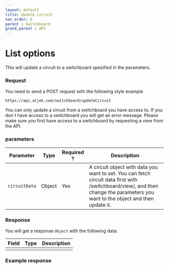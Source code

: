 ```yaml
---
layout: default
title: Update circuit
nav_order: 8
parent : Switchboard
grand_parent : API
---
```


# List options
This will update a circuit to a switchboard spesified in the parameters. 

### Request
You need to send a POST request with the following style example 
```
https://api.atjek.com/switchboard/updateCircuit
```

You can only update a circuit from a switchboard you have access to. If you don`t have access to a switchboard you will get an error message. 
Please make sure you first have access to a switchboard by requesting a view from the API.

### parameters 

| Parameter              | Type              | Required ? | Description  |
|------------------------|-------------------|------------|--------------|
| `circuitData`          | Object            | Yes        | A circuit object with data you want to set. You can fetch circuit data first with /switchboard/view/, and then change the parameters you want to the object and then update it. |

### Response
You will get a response `Object` with the following data:

| Field              | Type              | Description  |
|--------------------|-------------------|--------------|
|       |       | | 

### Example response
```
```